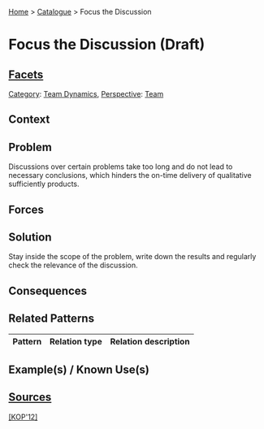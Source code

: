 [Home](../README.md) > [Catalogue](../Patterns_catalogue.md) > Focus the Discussion

# Focus the Discussion (Draft)

## [Facets](facets/facets.md)

[Category](facets/categories/categories.md): [Team Dynamics](facets/categories/Team_Dynamics.md), [Perspective](facets/perspectives/perspectives.md): [Team](facets/perspectives/Team.md)

## Context

## Problem

Discussions over certain problems take too long and do not lead to necessary conclusions, which hinders the on-time delivery of qualitative sufficiently products.

## Forces

## Solution

Stay inside the scope of the problem, write down the results and regularly check the relevance of the discussion.

## Consequences

## Related Patterns

|Pattern|Relation type|Relation description|
|--|--|--|
 
## Example(s) / Known Use(s)

## [Sources](../References.md)

[[KOP'12]](publications/kop12/kop12.md)
